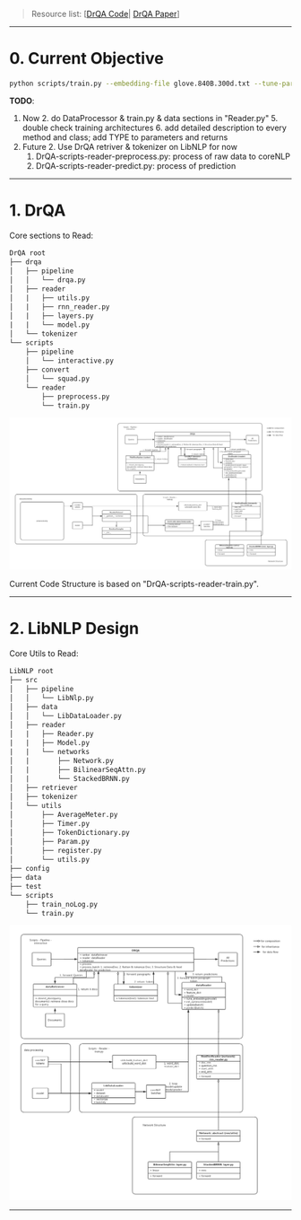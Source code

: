 > Resource list:
> [[DrQA Code](https://github.com/farrellsc/DrQA#trained-models-and-data)|
> [DrQA Paper](https://arxiv.org/pdf/1704.00051.pdf)]

---

# 0. Current Objective

```bash
python scripts/train.py --embedding-file glove.840B.300d.txt --tune-partial 1000
```

**TODO**:  
1. Now
    2. do DataProcessor & train.py & data sections in "Reader.py"
    5. double check training architectures
    6. add detailed description to every method and class; add TYPE to parameters and returns
2. Future
    2. Use DrQA retriver & tokenizer on LibNLP for now
    1. DrQA-scripts-reader-preprocess.py: process of raw data to coreNLP
    2. DrQA-scripts-reader-predict.py: process of prediction

---

# 1. DrQA

Core sections to Read:
```
DrQA root
├── drqa
│   ├── pipeline
│   │   └── drqa.py
│   ├── reader
│   |   ├── utils.py
│   |   ├── rnn_reader.py
│   |   ├── layers.py
|   |   └── model.py
│   └── tokenizer
└── scripts
    ├── pipeline
    │   └── interactive.py
    ├── convert
    │   └── squad.py
    └── reader
        ├── preprocess.py
        └── train.py
```

![DrQA Code Structure](/img/DrQA.png)

Current Code Structure is based on "DrQA-scripts-reader-train.py".  

---

# 2. LibNLP Design
Core Utils to Read:
```
LibNLP root
├── src
│   ├── pipeline
│   │   └── LibNlp.py
│   ├── data
│   │   └── LibDataLoader.py
│   ├── reader
│   |   ├── Reader.py
|   |   ├── Model.py
|   |   └── networks
│   |       ├── Network.py
│   |       ├── BilinearSeqAttn.py
│   |       └── StackedBRNN.py
│   ├── retriever
│   ├── tokenizer
│   └── utils
│       ├── AverageMeter.py
│       ├── Timer.py
│       ├── TokenDictionary.py
│       ├── Param.py
│       ├── register.py
│       └── utils.py
├── config
├── data
├── test
└── scripts
    ├── train_noLog.py
    └── train.py
```

![LibNlp Code Structure](/img/LibNlp.png)  

---
